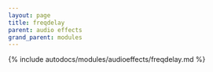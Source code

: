 ```yaml
---
layout: page
title: freqdelay
parent: audio effects
grand_parent: modules
---
```


{% include autodocs/modules/audioeffects/freqdelay.md %}
